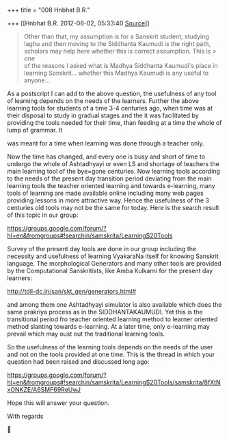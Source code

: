 +++
title = "008 Hnbhat B.R."

+++
[[Hnbhat B.R.	2012-06-02, 05:33:40 [Source](https://groups.google.com/g/samskrita/c/aSOn7zVD6TM)]]



> Other than that, my assumption is for a Sanskrit student, studying  
> laghu and then moving to the Siddhanta Kaumudi is the right path,  
> scholars may help here whether this is correct assumption. This is > one  
> of the reasons I asked what is Madhya Siddhanta Kaumudi's place in  
> learning Sanskrit... whether this Madhya Kaumudi is any useful to  
> anyone...  
> > 
> > 
> >   
> > 
> > 

  

As a postscript I can add to the above question, the usefulness of any tool of learning depends on the needs of the learners. Further the above learning tools for students of a time 3-4 centuries ago, when time was at their disposal to study in gradual stages and the it was facilitated by providing the tools needed for their time, than feeding at a time the whole of lump of grammar. It

was meant for a time when learning was done through a teacher only.

  

  

Now the time has changed, and every one is busy and short of time to undergo the whole of Ashtadhyayi or even LS and shortage of teachers the main learning tool of the bye=gone centuries. Now learning tools according to the needs of the present day transition period deviating from the main learning tools the teacher oriented learning and towards e-learning, many tools of learning are made available online including many web pages providing lessons in more attractive way. Hence the usefulness of the 3 centuries old tools may not be the same for today. Here is the search result of this topic in our group:

  

<https://groups.google.com/forum/?hl=en&fromgroups#!searchin/samskrita/Learning$20Tools>

  

Survey of the present day tools are done in our group including the necessity and usefulness of learning VyakaraNa itself for knowing Sanskrit language. The morphological Generators and many other tools are provided by the Computational Sanskritists, like Amba Kulkarni for the present day learners:

  

<http://tdil-dc.in/san/skt_gen/generators.html#>

  

and among them one Ashtadhyayi simulator is also available which does the same prakriya process as in the SIDDHANTAKAUMUDI. Yet this is the transitional period fro teacher oriented learning method to learner oriented method slanting towards e-learning. At a later time, only e-learning may prevail which may oust out the traditional learning tools.

  

So the usefulness of the learning tools depends on the needs of the user and not on the tools provided at one time. This is the thread in which your question had been raised and discussed long ago:

  

<https://groups.google.com/forum/?hl=en&fromgroups#!searchin/samskrita/Learning$20Tools/samskrita/8fXtNxONKZE/A6SMF69ReUwJ>

  

Hope this will answer your question.

  

With regards





